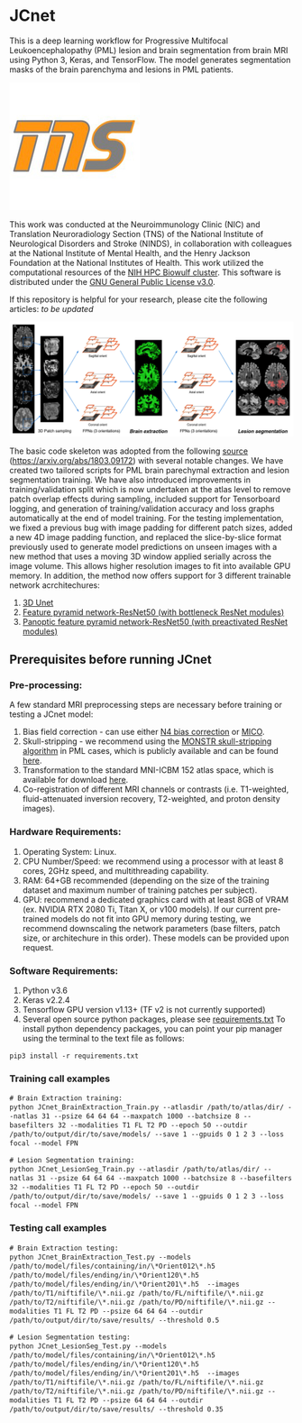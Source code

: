# JCnet

This is a deep learning workflow for Progressive Multifocal Leukoencephalopathy (PML) lesion and brain segmentation from brain MRI using Python 3, Keras, and TensorFlow. The model generates segmentation masks of the brain parenchyma and lesions in PML patients. 

![TNS Logo](/assets/tns.jpg)

This work was conducted at the Neuroimmunology Clinic (NIC) and Translation Neuroradiology Section (TNS) of the National Institute of Neurological Disorders and Stroke (NINDS), in collaboration with colleagues at the National Institute of Mental Health, and the Henry Jackson Foundation at the National Institutes of Health. 
This work utilized the computational resources of the [NIH HPC Biowulf cluster](http://hpc.nih.gov). This software is distributed under the [GNU General Public License v3.0](https://choosealicense.com/licenses/gpl-3.0/).

If this repository is helpful for your research, please cite the following articles:
*to be updated*

![JCnet](/assets/Figure-2.jpg)

The basic code skeleton was adopted from the following [source](https://www.nitrc.org/projects/flexconn/) (https://arxiv.org/abs/1803.09172) with several notable changes. We have created two tailored scripts for PML brain parechymal extraction and lesion segmentation training. We have also introduced improvements in training/validation split which is now undertaken at the atlas level to remove patch overlap effects during sampling, included support for Tensorboard logging, and generation of training/validation accuracy and loss graphs automatically at the end of model training.
For the testing implementation, we fixed a previous bug with image padding for different patch sizes, added a new 4D image padding function, and replaced the slice-by-slice format previously used to generate model predictions on unseen images with a new method that uses a moving 3D window applied serially across the image volume. This allows higher resolution images to fit into available GPU memory. In addition, the method now offers support for 3 different trainable network acrchitechures:
1. [3D Unet](https://arxiv.org/abs/1606.06650)
2. [Feature pyramid network-ResNet50 (with bottleneck ResNet modules)](https://arxiv.org/abs/1612.03144)
3. [Panoptic feature pyramid network-ResNet50 (with preactivated ResNet modules)](https://arxiv.org/abs/1901.02446)

## Prerequisites before running JCnet

### Pre-processing:
A few standard MRI preprocessing steps are necessary before training or testing a JCnet model:
1. Bias field correction - can use either [N4 bias correction](https://www.ncbi.nlm.nih.gov/pmc/articles/PMC3071855/) or [MICO](https://www.sciencedirect.com/science/article/abs/pii/S0730725X14000927).
2. Skull-stripping - we recommend using the [MONSTR skull-stripping algorithm](https://pubmed.ncbi.nlm.nih.gov/27864083/) in PML cases, which is publicly available and can be found [here](https://www.nitrc.org/projects/monstr).
3. Transformation to the standard MNI-ICBM 152 atlas space, which is available for download [here](http://www.bic.mni.mcgill.ca/ServicesAtlases/ICBM152NLin2009).
4. Co-registration of different MRI channels or contrasts (i.e. T1-weighted, fluid-attenuated inversion recovery, T2-weighted, and proton density images).

### Hardware Requirements:
1. Operating System: Linux.
2. CPU Number/Speed: we recommend using a processor with at least 8 cores, 2GHz speed, and multithreading capability.
3. RAM: 64+GB recommended (depending on the size of the training dataset and maximum number of training patches per subject).
4. GPU: recommend a dedicated graphics card with at least 8GB of VRAM (ex. NVIDIA RTX 2080 Ti, Titan X, or v100 models). If our current pre-trained models do not fit into GPU memory during testing, we recommend downscaling the network parameters (base filters, patch size, or architechure in this order). These models can be provided upon request.

### Software Requirements:
1. Python v3.6
2. Keras v2.2.4
3. Tensorflow GPU version v1.13+ (TF v2 is not currently supported)
4. Several open source python packages, please see [requirements.txt](https://github.com/omarallouz/JCnet/blob/master/requirements.txt)
To install python dependency packages, you can point your pip manager using the terminal to the text file as follows:
```
pip3 install -r requirements.txt 
```
### Training call examples
```
# Brain Extraction training:
python JCnet_BrainExtraction_Train.py --atlasdir /path/to/atlas/dir/ --natlas 31 --psize 64 64 64 --maxpatch 1000 --batchsize 8 --basefilters 32 --modalities T1 FL T2 PD --epoch 50 --outdir /path/to/output/dir/to/save/models/ --save 1 --gpuids 0 1 2 3 --loss focal --model FPN
```
```
# Lesion Segmentation training:
python JCnet_LesionSeg_Train.py --atlasdir /path/to/atlas/dir/ --natlas 31 --psize 64 64 64 --maxpatch 1000 --batchsize 8 --basefilters 32 --modalities T1 FL T2 PD --epoch 50 --outdir /path/to/output/dir/to/save/models/ --save 1 --gpuids 0 1 2 3 --loss focal --model FPN
```
### Testing call examples
```
# Brain Extraction testing:
python JCnet_BrainExtraction_Test.py --models /path/to/model/files/containing/in/\*Orient012\*.h5 /path/to/model/files/ending/in/\*Orient120\*.h5 /path/to/model/files/ending/in/\*Orient201\*.h5  --images /path/to/T1/niftifile/\*.nii.gz /path/to/FL/niftifile/\*.nii.gz /path/to/T2/niftifile/\*.nii.gz /path/to/PD/niftifile/\*.nii.gz --modalities T1 FL T2 PD --psize 64 64 64 --outdir /path/to/output/dir/to/save/results/ --threshold 0.5
```
```
# Lesion Segmentation testing:
python JCnet_LesionSeg_Test.py --models /path/to/model/files/containing/in/\*Orient012\*.h5 /path/to/model/files/ending/in/\*Orient120\*.h5 /path/to/model/files/ending/in/\*Orient201\*.h5  --images /path/to/T1/niftifile/\*.nii.gz /path/to/FL/niftifile/\*.nii.gz /path/to/T2/niftifile/\*.nii.gz /path/to/PD/niftifile/\*.nii.gz --modalities T1 FL T2 PD --psize 64 64 64 --outdir /path/to/output/dir/to/save/results/ --threshold 0.35
```